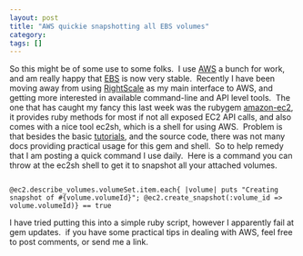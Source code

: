 ```yaml
---
layout: post
title: "AWS quickie snapshotting all EBS volumes"
category: 
tags: []
---
```



So this might be of some use to some folks.  I use <a title="AWS" href="http://aws.amazon.com" target="_blank">AWS</a> a bunch for work, and am really happy that <a title="EBS" href="http://aws.amazon.com/ebs/" target="_blank">EBS</a> is now very stable.  Recently I have been moving away from using <a title="RightScale" href="http://www.rightscale.com/" target="_blank">RightScale</a> as my main interface to AWS, and getting more interested in available command-line and API level tools.  The one that has caught my fancy this last week was the rubygem <a title="amazon-ec2" href="http://github.com/grempe/amazon-ec2/tree/master" target="_blank">amazon-ec2</a>, <!--more-->it provides ruby methods for most if not all exposed EC2 API calls, and also comes with a nice tool ec2sh, which is a shell for using AWS.  Problem is that besides the basic <a title="tutorials" href="http://www.fiveclouds.com/2008/05/03/getting-off-the-ground-with-ec2/" target="_blank">tutorials</a>, and the source code, there was not many docs providing practical usage for this gem and shell.  So to help remedy that I am posting a quick command I use daily.  Here is a command you can throw at the ec2sh shell to get it to snapshot all your attached volumes.

<code>
@ec2.describe_volumes.volumeSet.item.each{ |volume| puts "Creating snapshot of #{volume.volumeId}"; @ec2.create_snapshot(:volume_id =&gt; volume.volumeId)} == true
</code>

I have tried putting this into a simple ruby script, however I apparently fail at gem updates.  if you have some practical tips in dealing with AWS, feel free to post comments, or send me a link.
